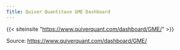 ```yaml
---
Title: Quiver Quantitave GME Dashboard
---
```



{{< siteinsite "https://www.quiverquant.com/dashboard/GME/" >}}

Source: https://www.quiverquant.com/dashboard/GME/
